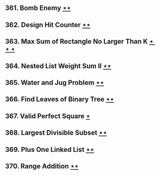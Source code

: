 ## 361. Bomb Enemy [$\star\star$](https://leetcode.com/problems/bomb-enemy)

## 362. Design Hit Counter [$\star\star$](https://leetcode.com/problems/design-hit-counter)

## 363. Max Sum of Rectangle No Larger Than K [$\star\star\star$](https://leetcode.com/problems/max-sum-of-rectangle-no-larger-than-k)

## 364. Nested List Weight Sum II [$\star\star$](https://leetcode.com/problems/nested-list-weight-sum-ii)

## 365. Water and Jug Problem [$\star\star$](https://leetcode.com/problems/water-and-jug-problem)

## 366. Find Leaves of Binary Tree [$\star\star$](https://leetcode.com/problems/find-leaves-of-binary-tree)

## 367. Valid Perfect Square [$\star$](https://leetcode.com/problems/valid-perfect-square)

## 368. Largest Divisible Subset [$\star\star$](https://leetcode.com/problems/largest-divisible-subset)

## 369. Plus One Linked List [$\star\star$](https://leetcode.com/problems/plus-one-linked-list)

## 370. Range Addition [$\star\star$](https://leetcode.com/problems/range-addition)
